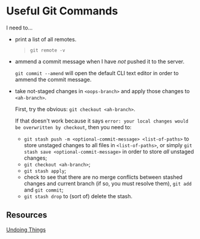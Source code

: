 # Useful Git Commands

I need to...

* print a list of all remotes.
  > `git remote -v`

* ammend a commit message when I have *not* pushed it to the server.

  `git commit --amend` will open the default CLI text editor in order to ammend the commit message. 
  
* take not-staged changes in `<oops-branch>` and apply those changes to `<ah-branch>`.
  
  First, try the obvious: `git checkout <ah-branch>`.
  
  If that doesn't work because it says `error: your local changes would be overwritten by checkout`, then you need to:
  - `git stash push -m <optional-commit-message> <list-of-paths>` to store unstaged changes to all files in `<list-of-paths>`, or simply `git stash save <optional-commit-message>` in order to store *all* unstaged changes;
  - `git checkout <ah-branch>`;
  - `git stash apply`;
  - check to see that there are no merge conflicts between stashed changes and current branch (if so, you must resolve them), `git add` and `git commit`;
  - `git stash drop` to (sort of) delete the stash. 

## Resources

[Undoing Things](https://git-scm.com/book/en/v2/Git-Basics-Undoing-Things)
